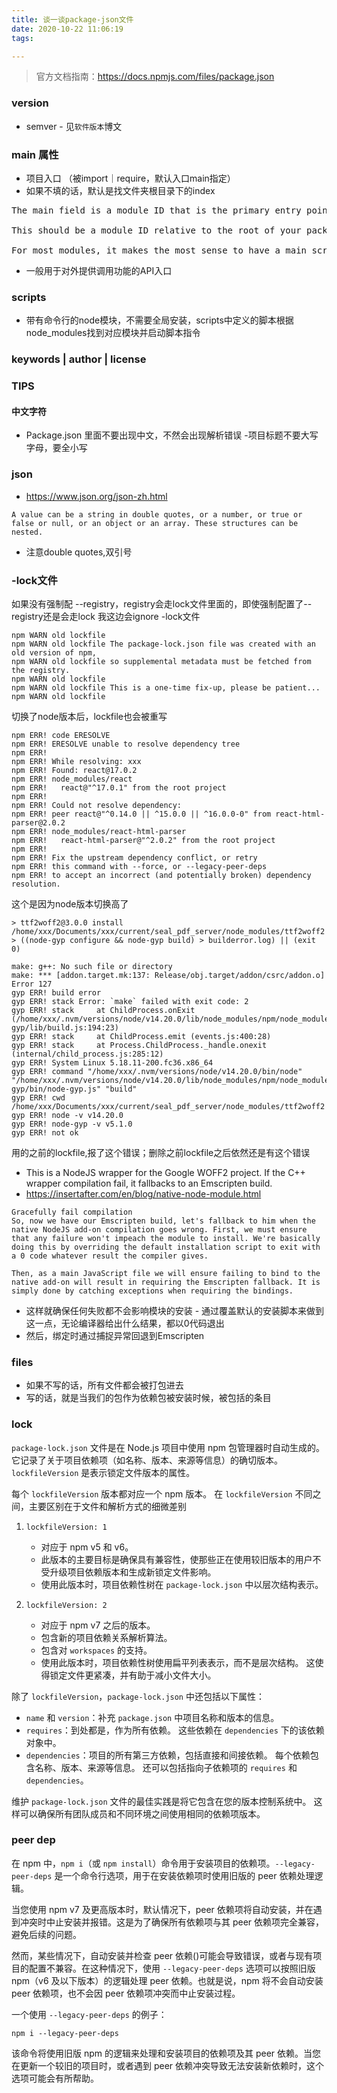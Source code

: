 ```yaml
---
title: 谈一谈package-json文件
date: 2020-10-22 11:06:19
tags:

---
```


> 官方文档指南：https://docs.npmjs.com/files/package.json

### version 
- semver - 见```软件版本```博文
### main 属性
- 项目入口 （被import｜require，默认入口main指定）
- 如果不填的话，默认是找文件夹根目录下的index
<pre>
The main field is a module ID that is the primary entry point to your program. That is, if your package is named foo, and a user installs it, and then does require("foo"), then your main module’s exports object will be returned.

This should be a module ID relative to the root of your package folder.

For most modules, it makes the most sense to have a main script and often not much else.
</pre>
- 一般用于对外提供调用功能的API入口

### scripts
- 带有命令行的node模块，不需要全局安装，scripts中定义的脚本根据node_modules找到对应模块并启动脚本指令

### keywords | author | license
### TIPS
#### 中文字符
- Package.json 里面不要出现中文，不然会出现解析错误
-项目标题不要大写字母，要全小写


### json
- https://www.json.org/json-zh.html
```
A value can be a string in double quotes, or a number, or true or false or null, or an object or an array. These structures can be nested.
```
- 注意double quotes,双引号

### -lock文件
如果没有强制配 --registry，registry会走lock文件里面的，即使强制配置了--registry还是会走lock
我这边会ignore -lock文件
```
npm WARN old lockfile 
npm WARN old lockfile The package-lock.json file was created with an old version of npm,
npm WARN old lockfile so supplemental metadata must be fetched from the registry.
npm WARN old lockfile 
npm WARN old lockfile This is a one-time fix-up, please be patient...
npm WARN old lockfile 
```
切换了node版本后，lockfile也会被重写

```
npm ERR! code ERESOLVE
npm ERR! ERESOLVE unable to resolve dependency tree
npm ERR! 
npm ERR! While resolving: xxx
npm ERR! Found: react@17.0.2
npm ERR! node_modules/react
npm ERR!   react@"^17.0.1" from the root project
npm ERR! 
npm ERR! Could not resolve dependency:
npm ERR! peer react@"^0.14.0 || ^15.0.0 || ^16.0.0-0" from react-html-parser@2.0.2
npm ERR! node_modules/react-html-parser
npm ERR!   react-html-parser@"^2.0.2" from the root project
npm ERR! 
npm ERR! Fix the upstream dependency conflict, or retry
npm ERR! this command with --force, or --legacy-peer-deps
npm ERR! to accept an incorrect (and potentially broken) dependency resolution.
```
这个是因为node版本切换高了
```
> ttf2woff2@3.0.0 install /home/xxx/Documents/xxx/current/seal_pdf_server/node_modules/ttf2woff2
> ((node-gyp configure && node-gyp build) > builderror.log) || (exit 0)

make: g++: No such file or directory
make: *** [addon.target.mk:137: Release/obj.target/addon/csrc/addon.o] Error 127
gyp ERR! build error 
gyp ERR! stack Error: `make` failed with exit code: 2
gyp ERR! stack     at ChildProcess.onExit (/home/xxx/.nvm/versions/node/v14.20.0/lib/node_modules/npm/node_modules/node-gyp/lib/build.js:194:23)
gyp ERR! stack     at ChildProcess.emit (events.js:400:28)
gyp ERR! stack     at Process.ChildProcess._handle.onexit (internal/child_process.js:285:12)
gyp ERR! System Linux 5.18.11-200.fc36.x86_64
gyp ERR! command "/home/xxx/.nvm/versions/node/v14.20.0/bin/node" "/home/xxx/.nvm/versions/node/v14.20.0/lib/node_modules/npm/node_modules/node-gyp/bin/node-gyp.js" "build"
gyp ERR! cwd /home/xxx/Documents/xxx/current/seal_pdf_server/node_modules/ttf2woff2
gyp ERR! node -v v14.20.0
gyp ERR! node-gyp -v v5.1.0
gyp ERR! not ok
```
用的之前的lockfile,报了这个错误；删除之前lockfile之后依然还是有这个错误
- This is a NodeJS wrapper for the Google WOFF2 project. If the C++ wrapper compilation fail, it fallbacks to an Emscripten build.
- https://insertafter.com/en/blog/native-node-module.html
```
Gracefully fail compilation
So, now we have our Emscripten build, let's fallback to him when the native NodeJS add-on compilation goes wrong. First, we must ensure that any failure won't impeach the module to install. We're basically doing this by overriding the default installation script to exit with a 0 code whatever result the compiler gives.

Then, as a main JavaScript file we will ensure failing to bind to the native add-on will result in requiring the Emscripten fallback. It is simply done by catching exceptions when requiring the bindings.
```
- 这样就确保任何失败都不会影响模块的安装 - 通过覆盖默认的安装脚本来做到这一点，无论编译器给出什么结果，都以0代码退出
- 然后，绑定时通过捕捉异常回退到Emscripten


### files
- 如果不写的话，所有文件都会被打包进去
- 写的话，就是当我们的包作为依赖包被安装时候，被包括的条目


### lock
`package-lock.json` 文件是在 Node.js 项目中使用 npm 包管理器时自动生成的。 它记录了关于项目依赖项（如名称、版本、来源等信息）的确切版本。`lockfileVersion` 是表示锁定文件版本的属性。

每个 `lockfileVersion` 版本都对应一个 npm 版本。 在 `lockfileVersion` 不同之间，主要区别在于文件和解析方式的细微差别

1. `lockfileVersion: 1`
   - 对应于 npm v5 和 v6。
   - 此版本的主要目标是确保具有兼容性，使那些正在使用较旧版本的用户不受升级项目依赖版本和生成新锁定文件影响。
   - 使用此版本时，项目依赖性树在 `package-lock.json` 中以层次结构表示。

2. `lockfileVersion: 2`
   - 对应于 npm v7 之后的版本。
   - 包含新的项目依赖关系解析算法。
   - 包含对 `workspaces` 的支持。
   - 使用此版本时，项目依赖性树使用扁平列表表示，而不是层次结构。 这使得锁定文件更紧凑，并有助于减小文件大小。

除了 `lockfileVersion`，`package-lock.json` 中还包括以下属性：

- `name` 和 `version`：补充 `package.json` 中项目名称和版本的信息。
- `requires`：到处都是，作为所有依赖。 这些依赖在 `dependencies` 下的该依赖对象中。
- `dependencies`：项目的所有第三方依赖，包括直接和间接依赖。 每个依赖包含名称、版本、来源等信息。 还可以包括指向子依赖项的 `requires` 和 `dependencies`。

维护 `package-lock.json` 文件的最佳实践是将它包含在您的版本控制系统中。 这样可以确保所有团队成员和不同环境之间使用相同的依赖项版本。

### peer dep
在 npm 中，`npm i`（或 `npm install`）命令用于安装项目的依赖项。`--legacy-peer-deps` 是一个命令行选项，用于在安装依赖项时使用旧版的 peer 依赖处理逻辑。

当您使用 npm v7 及更高版本时，默认情况下，peer 依赖项将自动安装，并在遇到冲突时中止安装并报错。这是为了确保所有依赖项与其 peer 依赖项完全兼容，避免后续的问题。

然而，某些情况下，自动安装并检查 peer 依赖()可能会导致错误，或者与现有项目的配置不兼容。在这种情况下，使用 `--legacy-peer-deps` 选项可以按照旧版 npm（v6 及以下版本）的逻辑处理 peer 依赖。也就是说，npm 将不会自动安装 peer 依赖项，也不会因 peer 依赖项冲突而中止安装过程。

一个使用 `--legacy-peer-deps` 的例子：

```
npm i --legacy-peer-deps
```

该命令将使用旧版 npm 的逻辑来处理和安装项目的依赖项及其 peer 依赖。当您在更新一个较旧的项目时，或者遇到 peer 依赖冲突导致无法安装新依赖时，这个选项可能会有所帮助。